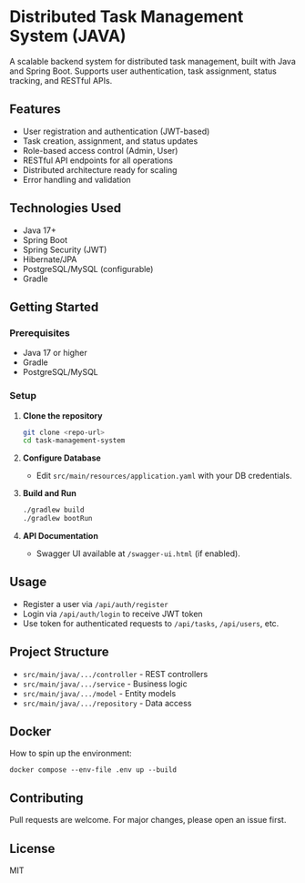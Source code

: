 # Distributed Task Management System (JAVA)

A scalable backend system for distributed task management, built with Java and Spring Boot. Supports user authentication, task assignment, status tracking, and RESTful APIs.

## Features
- User registration and authentication (JWT-based)
- Task creation, assignment, and status updates
- Role-based access control (Admin, User)
- RESTful API endpoints for all operations
- Distributed architecture ready for scaling
- Error handling and validation

## Technologies Used
- Java 17+
- Spring Boot
- Spring Security (JWT)
- Hibernate/JPA
- PostgreSQL/MySQL (configurable)
- Gradle

## Getting Started

### Prerequisites
- Java 17 or higher
- Gradle
- PostgreSQL/MySQL

### Setup

1. **Clone the repository**
   ```bash
   git clone <repo-url>
   cd task-management-system
   ```

2. **Configure Database**
   - Edit `src/main/resources/application.yaml` with your DB credentials.

3. **Build and Run**
   ```bash
   ./gradlew build
   ./gradlew bootRun
   ```

4. **API Documentation**
   - Swagger UI available at `/swagger-ui.html` (if enabled).

## Usage

- Register a user via `/api/auth/register`
- Login via `/api/auth/login` to receive JWT token
- Use token for authenticated requests to `/api/tasks`, `/api/users`, etc.


[//]: # (Needs refactoring)
[//]: # (## Main Endpoints)

[//]: # ()
[//]: # (| Endpoint                | Method | Description                |)

[//]: # (|-------------------------|--------|----------------------------|)

[//]: # (| `/api/auth/register`    | POST   | Register new user          |)

[//]: # (| `/api/auth/login`       | POST   | Authenticate user          |)

[//]: # (| `/api/tasks`            | GET    | List all tasks             |)

[//]: # (| `/api/tasks`            | POST   | Create new task            |)

[//]: # (| `/api/tasks/{id}`       | PUT    | Update task                |)

[//]: # (| `/api/tasks/{id}`       | DELETE | Delete task                |)

## Project Structure

- `src/main/java/.../controller` - REST controllers
- `src/main/java/.../service` - Business logic
- `src/main/java/.../model` - Entity models
- `src/main/java/.../repository` - Data access

[//]: # (Pending needs to be developed)
[//]: # (- `src/main/java/.../security` - JWT & security config )

## Docker

How to spin up the environment:

```commandline
docker compose --env-file .env up --build
```

## Contributing

Pull requests are welcome. For major changes, please open an issue first.

## License

MIT
